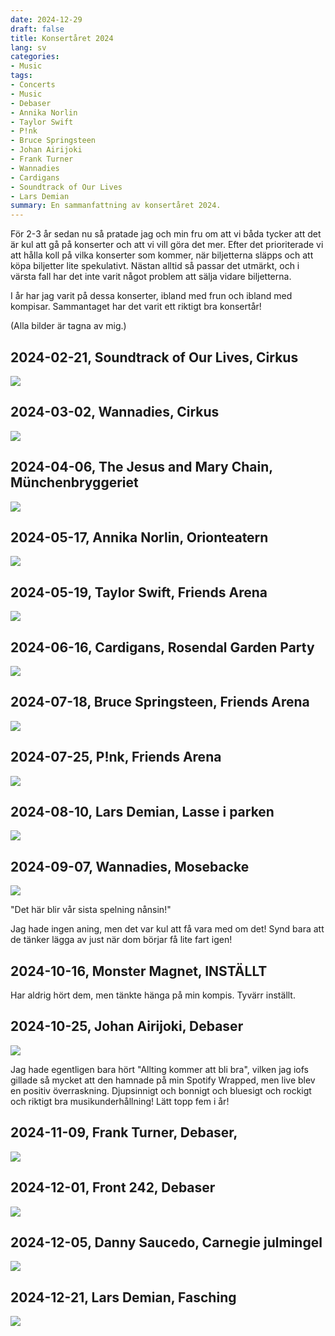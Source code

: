 ```yaml
---
date: 2024-12-29
draft: false
title: Konsertåret 2024
lang: sv
categories:
- Music
tags:
- Concerts
- Music
- Debaser
- Annika Norlin
- Taylor Swift
- P!nk
- Bruce Springsteen
- Johan Airijoki
- Frank Turner
- Wannadies
- Cardigans
- Soundtrack of Our Lives
- Lars Demian
summary: En sammanfattning av konsertåret 2024.
---
```


För 2-3 år sedan nu så pratade jag och min fru om att vi båda tycker att det är kul att gå på konserter och att vi vill göra det mer. Efter det prioriterade vi att hålla koll på vilka konserter som kommer, när biljetterna släpps och att köpa biljetter lite spekulativt. Nästan alltid så passar det utmärkt, och i värsta fall har det inte varit något problem att sälja vidare biljetterna.

I år har jag varit på dessa konserter, ibland med frun och ibland med kompisar. Sammantaget har det varit ett riktigt bra konsertår!

(Alla bilder är tagna av mig.)

## 2024-02-21, Soundtrack of Our Lives, Cirkus

<img src='/images/concerts2024/tsool.jpg' class='full-width rounded-corners'>

## 2024-03-02, Wannadies, Cirkus

<img src='/images/concerts2024/wannadies1.jpg' class='full-width rounded-corners'>

## 2024-04-06, The Jesus and Mary Chain, Münchenbryggeriet

<img src='/images/concerts2024/jesusmary.jpg' class='full-width rounded-corners'>

## 2024-05-17, Annika Norlin, Orionteatern

<img src='/images/concerts2024/annikanorlin.jpg' class='full-width rounded-corners'>

## 2024-05-19, Taylor Swift, Friends Arena

<img src='/images/concerts2024/taylor.jpg' class='full-width rounded-corners'>

## 2024-06-16, Cardigans, Rosendal Garden Party

<img src='/images/concerts2024/cardigans.jpg' class='full-width rounded-corners'>

## 2024-07-18, Bruce Springsteen, Friends Arena

<img src='/images/concerts2024/bosse.jpg' class='full-width rounded-corners'>

## 2024-07-25, P!nk, Friends Arena

<img src='/images/concerts2024/pink.jpg' class='full-width rounded-corners'>

## 2024-08-10, Lars Demian, Lasse i parken

<img src='/images/concerts2024/larsd1.jpg' class='full-width rounded-corners'>

## 2024-09-07, Wannadies, Mosebacke

<img src='/images/concerts2024/wannadies2.jpg' class='full-width rounded-corners'>

"Det här blir vår sista spelning nånsin!"

Jag hade ingen aning, men det var kul att få vara med om det! Synd bara att de tänker lägga av just när dom börjar få lite fart igen!

## 2024-10-16, Monster Magnet, INSTÄLLT

Har aldrig hört dem, men tänkte hänga på min kompis. Tyvärr inställt.

## 2024-10-25, Johan Airijoki, Debaser

<img src='/images/concerts2024/johana.jpg' class='full-width rounded-corners'>

Jag hade egentligen bara hört "Allting kommer att bli bra", vilken jag iofs gillade så mycket att den hamnade på min Spotify Wrapped, men live blev en positiv överraskning. Djupsinnigt och bonnigt och bluesigt och rockigt och riktigt bra musikunderhållning! Lätt topp fem i år!

## 2024-11-09, Frank Turner, Debaser,

<img src='/images/concerts2024/turner.jpg' class='full-width rounded-corners'>

## 2024-12-01, Front 242, Debaser

<img src='/images/concerts2024/f242.jpg' class='full-width rounded-corners'>

## 2024-12-05, Danny Saucedo, Carnegie julmingel

<img src='/images/concerts2024/danny.jpg' class='full-width rounded-corners'>

## 2024-12-21, Lars Demian, Fasching

<img src='/images/concerts2024/larsd2.jpg' class='full-width rounded-corners'>
